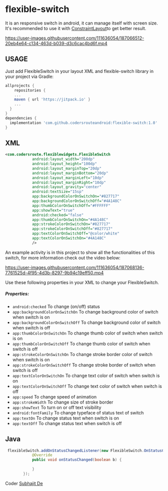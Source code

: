 # flexible-switch

It is an responsive switch in android, it can manage itself with screen size. It's recommended to use it with [ConstraintLayout](https://developer.android.com/develop/ui/views/layout/constraint-layout)to get better result.


https://user-images.githubusercontent.com/111636054/187066512-20eb4e64-c134-463d-b039-d3c6cac4bd6f.mp4


USAGE
-----

Just add FlexibleSwitch in your layout XML and flexible-switch library in your project via Gradle:

```gradle
allprojects {
    repositories {
    ...
    maven { url 'https://jitpack.io' }
    ...
  }
}
dependencies {
  implementation 'com.github.codersrouteandroid:flexible-switch:1.0'
}
```
XML
-----

```xml
<com.codersroute.flexiblewidgets.FlexibleSwitch
            android:layout_width="200dp"
            android:layout_height="100dp"
            android:layout_marginTop="20dp"
            android:layout_marginBottom="20dp"
            android:layout_marginLeft="10dp"
            android:layout_marginRight="10dp"
            android:layout_gravity="center"
            android:textSize="15sp"
            app:backgroundColorOnSwitchOn="#827717"
            app:backgroundColorOnSwitchOff="#4A148C"
            app:thumbColorOnSwitchOff="#FFFFFF"
            app:showText="true"
            android:checked="false"
            app:thumbColorOnSwitchOn="#4A148C"
            app:strokeColorOnSwitchOn="#827717"
            app:strokeColorOnSwitchOff="#827717"
            app:textColorOnSwitchOff="@color/white"
            app:textColorOnSwitchOn="#4A148C"
            />
```

An example activity is in this project to show all the functionalities of this switch, for more information check out the video below:



https://user-images.githubusercontent.com/111636054/187068136-7761525d-4f95-4d3b-8297-9b94c19eff50.mp4


Use these following properties in your XML to change your FlexibleSwitch.


##### Properties:

* `android:checked`                  To change (on/off) status
* `app:backgroundColorOnSwitchOn`    To change background color of switch when switch is on
* `app:backgroundColorOnSwitchOff`   To change background color of switch when switch is off
* `app:thumbColorOnSwitchOn`         To change thumb color of switch when switch is on
* `app:thumbColorOnSwitchOff`        To change thumb color of switch when switch is off
* `app:strokeColorOnSwitchOn`        To change stroke border color of switch when switch is on
* `app:strokeColorOnSwitchOff`       To change stroke border of switch when switch is off
* `app:textColorOnSwitchOn`          To change text color of switch when switch is on
* `app:textColorOnSwitchOff`         To change text color of switch when switch is off
* `app:speed`                        To change speed of animation
* `app:strokeWidth`                  To change size of stroke border
* `app:showText`                     To turn on or off text visibility
* `android:fontFamily`               To change typeface of status text of switch
* `app:textOn`                       To change status text when switch is on
* `app:textOff`                      To change status text when switch is off

Java
-----

```java
 flexibleSwitch.addOnStatusChangedListener(new FlexibleSwitch.OnStatusChangedListener() {
            @Override
            public void onStatusChanged(boolean b) {
                
            }
        });
```

Coder [Subhajit De](https://github.com/subhajitde)
